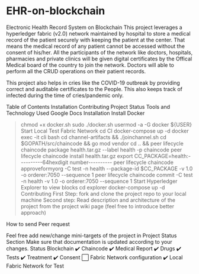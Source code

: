 # EHR-on-blockchain
Electronic Health Record System on Blockchain
This project leverages a hyperledger fabric (v2.0) network maintained by hospital to store a medical record of the patient securely with keeping the patient at the center. That means the medical record of any patient cannot be accessed without the consent of his/her. All the participants of the network like doctors, hospitals, pharmacies and private clinics will be given digital certificates by the Offical Medical board of the country to join the network. Doctors will able to perform all the CRUD operations on their patient records.

This project also helps in cries like the COVID-19 outbreak by providing correct and auditable certificates to the People. This also keeps track of infected during the time of cries/pandemic only.

Table of Contents
Installation
Contributing
Project Status
Tools and Technology Used
Google Docs
Installation
Install Docker
> chmod +x docker.sh
> sudo ./docker.sh
> usermod -a -G docker ${USER}
Start Local Test Fabric Network
> cd CI
> docker-compose up -d
> docker exec -it cli bash
> cd channel-artifacts && ./joinchannel.sh
> cd $GOPATH/src/chaincode && go mod vendor
> cd .. && peer lifecycle chaincode package health.tar.gz --label health -p chaincode
> peer lifecycle chaincode install health.tar.gz 
> export CC_PACKAGE=health:----------64hexdigit number----------
> peer lifecycle chaincode approveformyorg -C test -n health --package-id $CC_PACKAGE -v 1.0 -o orderer:7050 --sequence 1
> peer lifecycle chaincode commit -C test -n health -v 1.0 -o orderer:7050 --sequence 1
Start Hyperledger Explorer to view blocks
> cd explorer
> docker-compose up -d
Contributing
First Step: fork and clone the project repo to your local machine
Second step: Read description and architecture of the project from the project wiki page (feel free to introduce better approach)

How to send Peer request

Feel free add new/change mini-targets of the project in Project Status Section
Make sure that documentation is updated according to your changes.
Status
Blockchain
✔️ Chaincode
✔️ Medical Report
✔️ Drugs
✔️ Tests
✔️ Treatment
✔️ Consent
⬜ Fabric Network configuration
✔️ Local Fabric Network for Test
